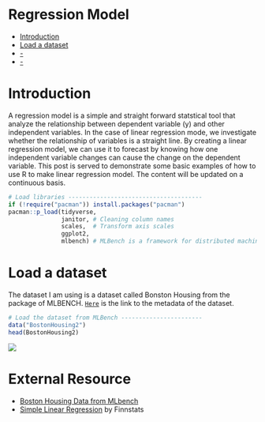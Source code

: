 # Regression Model

- [Introduction](#Introduction)
- [Load a dataset](#Loading-a-dataset)
- [-](#-)
- [-](#-)

# Introduction
A regression model is a simple and straight forward statstical tool that analyze the relationship between dependent variable (y) and other independent variables. In the case of linear regression mode, we investigate whether the relationship of variables is a straight line. By creating a linear regression model, we can use it to forecast by knowing how one independent variable changes can cause the change on the dependent variable. This post is served to demonstrate some basic examples of how to use R to make linear regression model. The content will be updated on a continuous basis. 


```r
# Load libraries --------------------------------------
if (!require("pacman")) install.packages("pacman")
pacman::p_load(tidyverse, 
               janitor, # Cleaning column names  
               scales,  # Transform axis scales
               ggplot2,
               mlbench) # MLBench is a framework for distributed machine learning. A collection of artificial and real-world machine learning benchmark problems.    
```


# Load a dataset
The dataset I am using is a dataset called Bonston Housing from the package of MLBENCH. [`Here`](https://rdrr.io/cran/mlbench/man/BostonHousing.html) is the link to the metadata of the dataset.
```r
# Load the dataset from MLBench -----------------------
data("BostonHousing2")
head(BostonHousing2)
```
![](https://github.com/tomtomhuang/R_Notes/blob/main/Notes/Regression/Figure/BostonHousing2.png)



# External Resource
* [Boston Housing Data from MLbench](https://rdrr.io/cran/mlbench/man/BostonHousing.html)
* [Simple Linear Regression](https://finnstats.com/index.php/2021/10/25/simple-linear-regression-in-r/?utm_source=ReviveOldPost&utm_medium=social&utm_campaign=ReviveOldPost) by Finnstats

